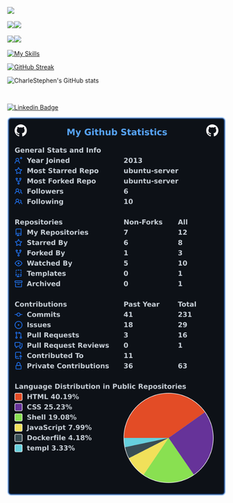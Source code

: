 ![](https://github-profile-summary-cards.vercel.app/api/cards/profile-details?username=charlestephen&theme=github_dark)

![](https://github-profile-summary-cards.vercel.app/api/cards/repos-per-language?username=charlestephen&theme=github_dark)![](https://github-profile-summary-cards.vercel.app/api/cards/most-commit-language?username=charlestephen&theme=github_dark)

![](https://github-profile-summary-cards.vercel.app/api/cards/stats?username=charlestephen&theme=github_dark)![](https://github-profile-summary-cards.vercel.app/api/cards/productive-time?username=charlestephen&theme=github_dark&utcOffset=8)

[![My Skills](https://skillicons.dev/icons?i=ansible,arduino,aws,azure,bash,bsd,bootstrap,cloudflare,coffeescript,css,discord,docker,firebase,gcp,git,github,githubactions,grafana,graphql,go,gitlab,html,instagram,jenkins,js,kubernetes,latex,linux,linkedin,mongodb,mysql,nginx,nodejs,openshift,postgres,postman,powershell,prometheus,py,raspberrypi,redis,stackoverflow,sqlite,vim,vercel,vscode,wordpress,&perline=12)](https://skillicons.dev)

[![GitHub Streak](https://streak-stats.demolab.com/?user=charlestephen&theme=dark&card_widtth800)](https://git.io/streak-stats)

![CharleStephen's GitHub stats](https://github-readme-stats.vercel.app/api?username=charlestephen&show_icons=true&theme=tokyonight&show=reviews,discussions_started,discussions_answered,prs_merged,prs_merged_percentage&show_icons=true&bg_color=00000000)

<img src="https://komarev.com/ghpvc/?username=charlestephen&style=flat-square&color=blue" alt=""/>

[![Linkedin Badge](https://img.shields.io/badge/-mrcharlestephen-blue?style=flat&logo=Linkedin&logoColor=white)](https://linkedin.com/in/mrcharlestephen)

![My user statistics](images/userstats.svg)
